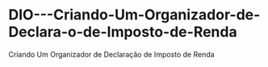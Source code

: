 # DIO---Criando-Um-Organizador-de-Declara-o-de-Imposto-de-Renda
Criando Um Organizador de Declaração de Imposto de Renda
